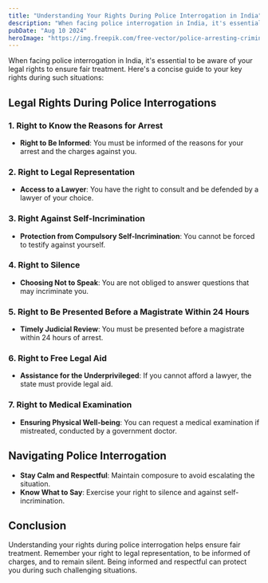```yaml
---
title: "Understanding Your Rights During Police Interrogation in India"
description: "When facing police interrogation in India, it's essential to be aware of your legal rights to ensure fair treatment. Here's a concise guide to your key rights during such situations."
pubDate: "Aug 10 2024"
heroImage: "https://img.freepik.com/free-vector/police-arresting-criminal-concept-illustration_114360-13673.jpg?t=st=1723300850~exp=1723304450~hmac=3debdc2f05206df2277f7f5eb1ce997f55f497d809000a5e6aa5cae20d0900b9&w=826"
---
```



When facing police interrogation in India, it's essential to be aware of your legal rights to ensure fair treatment. Here's a concise guide to your key rights during such situations:

## Legal Rights During Police Interrogations

### 1. **Right to Know the Reasons for Arrest**

- **Right to Be Informed**: You must be informed of the reasons for your arrest and the charges against you.

### 2. **Right to Legal Representation**

- **Access to a Lawyer**: You have the right to consult and be defended by a lawyer of your choice.

### 3. **Right Against Self-Incrimination**

- **Protection from Compulsory Self-Incrimination**: You cannot be forced to testify against yourself.

### 4. **Right to Silence**

- **Choosing Not to Speak**: You are not obliged to answer questions that may incriminate you.

### 5. **Right to Be Presented Before a Magistrate Within 24 Hours**

- **Timely Judicial Review**: You must be presented before a magistrate within 24 hours of arrest.

### 6. **Right to Free Legal Aid**

- **Assistance for the Underprivileged**: If you cannot afford a lawyer, the state must provide legal aid.

### 7. **Right to Medical Examination**

- **Ensuring Physical Well-being**: You can request a medical examination if mistreated, conducted by a government doctor.

## Navigating Police Interrogation

- **Stay Calm and Respectful**: Maintain composure to avoid escalating the situation.
- **Know What to Say**: Exercise your right to silence and against self-incrimination.

## Conclusion

Understanding your rights during police interrogation helps ensure fair treatment. Remember your right to legal representation, to be informed of charges, and to remain silent. Being informed and respectful can protect you during such challenging situations.
